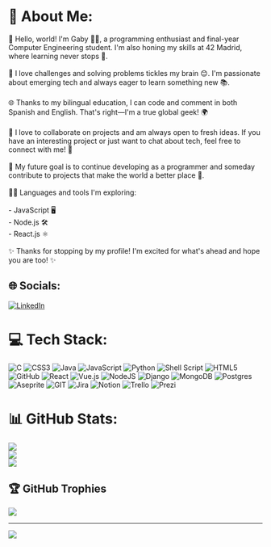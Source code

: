 # 💫 About Me:
👋 Hello, world! I'm Gaby 👩‍💻, a programming enthusiast and final-year Computer Engineering student. I'm also honing my skills at 42 Madrid, where learning never stops 🚀.<br><br>🌈 I love challenges and solving problems tickles my brain 😊. I'm passionate about emerging tech and always eager to learn something new 📚.<br><br>🌐 Thanks to my bilingual education, I can code and comment in both Spanish and English. That's right—I'm a true global geek! 🌍<br><br>🤝 I love to collaborate on projects and am always open to fresh ideas. If you have an interesting project or just want to chat about tech, feel free to connect with me! 💌<br><br>🔮 My future goal is to continue developing as a programmer and someday contribute to projects that make the world a better place 🌟.<br><br>👩‍💻 Languages and tools I'm exploring:<br><br>- JavaScript 🖥️<br>- Node.js 🛠️<br>- React.js ⚛️<br><br>✨ Thanks for stopping by my profile! I'm excited for what's ahead and hope you are too! ✨


## 🌐 Socials:
[![LinkedIn](https://img.shields.io/badge/LinkedIn-%230077B5.svg?logo=linkedin&logoColor=white)](https://linkedin.com/in/www.linkedin.com/in/gabriela-trabajo-de-rada) 

# 💻 Tech Stack:
![C](https://img.shields.io/badge/c-%2300599C.svg?style=for-the-badge&logo=c&logoColor=white) ![CSS3](https://img.shields.io/badge/css3-%231572B6.svg?style=for-the-badge&logo=css3&logoColor=white) ![Java](https://img.shields.io/badge/java-%23ED8B00.svg?style=for-the-badge&logo=java&logoColor=white) ![JavaScript](https://img.shields.io/badge/javascript-%23323330.svg?style=for-the-badge&logo=javascript&logoColor=%23F7DF1E) ![Python](https://img.shields.io/badge/python-3670A0?style=for-the-badge&logo=python&logoColor=ffdd54) ![Shell Script](https://img.shields.io/badge/shell_script-%23121011.svg?style=for-the-badge&logo=gnu-bash&logoColor=white) ![HTML5](https://img.shields.io/badge/html5-%23E34F26.svg?style=for-the-badge&logo=html5&logoColor=white) ![GitHub](https://img.shields.io/badge/GitHub-%23121011.svg?style=for-the-badge&logo=github&logoColor=white) ![React](https://img.shields.io/badge/react-%2320232a.svg?style=for-the-badge&logo=react&logoColor=%2361DAFB) ![Vue.js](https://img.shields.io/badge/vuejs-%2335495e.svg?style=for-the-badge&logo=vuedotjs&logoColor=%234FC08D) ![NodeJS](https://img.shields.io/badge/node.js-6DA55F?style=for-the-badge&logo=node.js&logoColor=white) ![Django](https://img.shields.io/badge/django-%23092E20.svg?style=for-the-badge&logo=django&logoColor=white) ![MongoDB](https://img.shields.io/badge/MongoDB-%234ea94b.svg?style=for-the-badge&logo=mongodb&logoColor=white) ![Postgres](https://img.shields.io/badge/postgres-%23316192.svg?style=for-the-badge&logo=postgresql&logoColor=white) ![Aseprite](https://img.shields.io/badge/Aseprite-FFFFFF?style=for-the-badge&logo=Aseprite&logoColor=#7D929E) ![GIT](https://img.shields.io/badge/Git-fc6d26?style=for-the-badge&logo=git&logoColor=white) ![Jira](https://img.shields.io/badge/jira-%230A0FFF.svg?style=for-the-badge&logo=jira&logoColor=white) ![Notion](https://img.shields.io/badge/Notion-%23000000.svg?style=for-the-badge&logo=notion&logoColor=white) ![Trello](https://img.shields.io/badge/Trello-%23026AA7.svg?style=for-the-badge&logo=Trello&logoColor=white) ![Prezi](https://img.shields.io/badge/Prezi-%23000000.svg?style=for-the-badge&logo=Prezi&logoColor=white)
# 📊 GitHub Stats:
![](https://github-readme-stats.vercel.app/api?username=GabyOnGit&theme=nightowl&hide_border=false&include_all_commits=false&count_private=false)<br/>
![](https://github-readme-streak-stats.herokuapp.com/?user=GabyOnGit&theme=nightowl&hide_border=false)<br/>
![](https://github-readme-stats.vercel.app/api/top-langs/?username=GabyOnGit&theme=nightowl&hide_border=false&include_all_commits=false&count_private=false&layout=compact)

## 🏆 GitHub Trophies
![](https://github-profile-trophy.vercel.app/?username=GabyOnGit&theme=discord&no-frame=true&no-bg=true&margin-w=4)

---
[![](https://visitcount.itsvg.in/api?id=GabyOnGit&icon=5&color=6)](https://visitcount.itsvg.in)

<!-- Proudly created with GPRM ( https://gprm.itsvg.in ) -->
